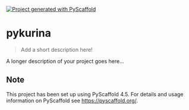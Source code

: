 <!-- These are examples of badges you might want to add to your README:
     please update the URLs accordingly

[![Built Status](https://api.cirrus-ci.com/github/<USER>/pykurina.svg?branch=main)](https://cirrus-ci.com/github/<USER>/pykurina)
[![ReadTheDocs](https://readthedocs.org/projects/pykurina/badge/?version=latest)](https://pykurina.readthedocs.io/en/stable/)
[![Coveralls](https://img.shields.io/coveralls/github/<USER>/pykurina/main.svg)](https://coveralls.io/r/<USER>/pykurina)
[![PyPI-Server](https://img.shields.io/pypi/v/pykurina.svg)](https://pypi.org/project/pykurina/)
[![Conda-Forge](https://img.shields.io/conda/vn/conda-forge/pykurina.svg)](https://anaconda.org/conda-forge/pykurina)
[![Monthly Downloads](https://pepy.tech/badge/pykurina/month)](https://pepy.tech/project/pykurina)
[![Twitter](https://img.shields.io/twitter/url/http/shields.io.svg?style=social&label=Twitter)](https://twitter.com/pykurina)
-->

[![Project generated with PyScaffold](https://img.shields.io/badge/-PyScaffold-005CA0?logo=pyscaffold)](https://pyscaffold.org/)

# pykurina

> Add a short description here!

A longer description of your project goes here...


<!-- pyscaffold-notes -->

## Note

This project has been set up using PyScaffold 4.5. For details and usage
information on PyScaffold see https://pyscaffold.org/.
